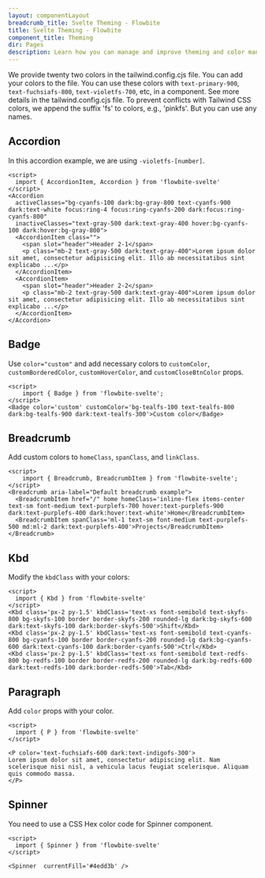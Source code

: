 ```yaml
---
layout: componentLayout
breadcrumb_title: Svelte Theming - Flowbite
title: Svelte Theming - Flowbite
component_title: Theming
dir: Pages
description: Learn how you can manage and improve theming and color management by updating tailwind.config.cjs
---
```


<script>
  import { Table, TableBody, TableBodyCell, TableBodyRow, TableHead, TableHeadCell } from '$lib'
</script>

We provide twenty two colors in the tailwind.config.cjs file. You can add your colors to the file. You can use these colors with `text-primary-900`, `text-fuchsiafs-800`, `text-violetfs-700`, etc, in a component. See more details in the tailwind.config.cjs file. To prevent conflicts with Tailwind CSS colors, we append the suffix 'fs' to colors, e.g., 'pinkfs'. But you can use any names.


## Accordion

In this accordion example, we are using `-violetfs-[number]`.
```svelte example
<script>
  import { AccordionItem, Accordion } from 'flowbite-svelte'
</script>
<Accordion
  activeClasses="bg-cyanfs-100 dark:bg-gray-800 text-cyanfs-900 dark:text-white focus:ring-4 focus:ring-cyanfs-200 dark:focus:ring-cyanfs-800"
  inactiveClasses="text-gray-500 dark:text-gray-400 hover:bg-cyanfs-100 dark:hover:bg-gray-800">
  <AccordionItem class="">
    <span slot="header">Header 2-1</span>
    <p class="mb-2 text-gray-500 dark:text-gray-400">Lorem ipsum dolor sit amet, consectetur adipisicing elit. Illo ab necessitatibus sint explicabo ...</p>
  </AccordionItem>
  <AccordionItem>
    <span slot="header">Header 2-2</span>
    <p class="mb-2 text-gray-500 dark:text-gray-400">Lorem ipsum dolor sit amet, consectetur adipisicing elit. Illo ab necessitatibus sint explicabo ...</p>
  </AccordionItem>
</Accordion>
```

## Badge

Use `color="custom"` and add necessary colors to `customColor`, `customBorderedColor`, `customHoverColor`, and `customCloseBtnColor` props.

```svelte example
<script>
	import { Badge } from 'flowbite-svelte';
</script>
<Badge color='custom' customColor='bg-tealfs-100 text-tealfs-800 dark:bg-tealfs-900 dark:text-tealfs-300'>Custom color</Badge>
```

## Breadcrumb

Add custom colors to `homeClass`, `spanClass`, and `linkClass`.

```svelte example
<script>
	import { Breadcrumb, BreadcrumbItem } from 'flowbite-svelte';
</script>
<Breadcrumb aria-label="Default breadcrumb example">
  <BreadcrumbItem href="/" home homeClass='inline-flex items-center text-sm font-medium text-purplefs-700 hover:text-purplefs-900 dark:text-purplefs-400 dark:hover:text-white'>Home</BreadcrumbItem>
  <BreadcrumbItem spanClass='ml-1 text-sm font-medium text-purplefs-500 md:ml-2 dark:text-purplefs-400'>Projects</BreadcrumbItem>
</Breadcrumb>
```

## Kbd

Modify the `kbdClass` with your colors:

```svelte example
<script>
  import { Kbd } from 'flowbite-svelte'
</script>
<Kbd class='px-2 py-1.5' kbdClass='text-xs font-semibold text-skyfs-800 bg-skyfs-100 border border-skyfs-200 rounded-lg dark:bg-skyfs-600 dark:text-skyfs-100 dark:border-skyfs-500'>Shift</Kbd>
<Kbd class='px-2 py-1.5' kbdClass='text-xs font-semibold text-cyanfs-800 bg-cyanfs-100 border border-cyanfs-200 rounded-lg dark:bg-cyanfs-600 dark:text-cyanfs-100 dark:border-cyanfs-500'>Ctrl</Kbd>
<Kbd class='px-2 py-1.5' kbdClass='text-xs font-semibold text-redfs-800 bg-redfs-100 border border-redfs-200 rounded-lg dark:bg-redfs-600 dark:text-redfs-100 dark:border-redfs-500'>Tab</Kbd>
```

## Paragraph

Add `color` props with your color.

```svelte example 
<script>
  import { P } from 'flowbite-svelte'
</script>

<P color='text-fuchsiafs-600 dark:text-indigofs-300'>
Lorem ipsum dolor sit amet, consectetur adipiscing elit. Nam scelerisque nisi nisl, a vehicula lacus feugiat scelerisque. Aliquam quis commodo massa.
</P>
```

## Spinner 

You need to use a CSS Hex color code for Spinner component.

```svelte example 
<script>
  import { Spinner } from 'flowbite-svelte'
</script>

<Spinner  currentFill='#4edd3b' />
```

